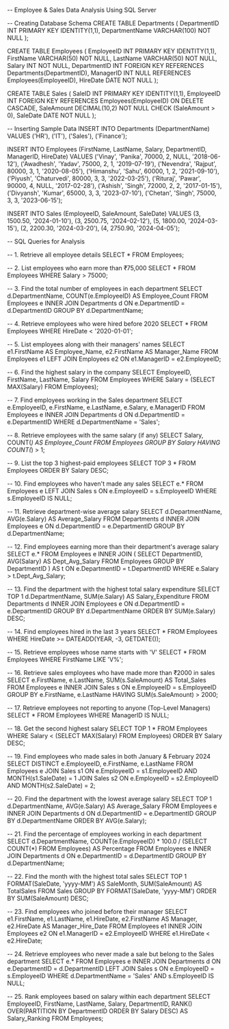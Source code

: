 -- Employee & Sales Data Analysis Using SQL Server

-- Creating Database Schema
CREATE TABLE Departments (
    DepartmentID INT PRIMARY KEY IDENTITY(1,1),
    DepartmentName VARCHAR(100) NOT NULL
);

CREATE TABLE Employees (
    EmployeeID INT PRIMARY KEY IDENTITY(1,1),
    FirstName VARCHAR(50) NOT NULL,
    LastName VARCHAR(50) NOT NULL,
    Salary INT NOT NULL,
    DepartmentID INT FOREIGN KEY REFERENCES Departments(DepartmentID),
    ManagerID INT NULL REFERENCES Employees(EmployeeID),
    HireDate DATE NOT NULL
);

CREATE TABLE Sales (
    SaleID INT PRIMARY KEY IDENTITY(1,1),
    EmployeeID INT FOREIGN KEY REFERENCES Employees(EmployeeID) ON DELETE CASCADE,
    SaleAmount DECIMAL(10,2) NOT NULL CHECK (SaleAmount > 0),
    SaleDate DATE NOT NULL
);

-- Inserting Sample Data
INSERT INTO Departments (DepartmentName) VALUES
('HR'), ('IT'), ('Sales'), ('Finance');

INSERT INTO Employees (FirstName, LastName, Salary, DepartmentID, ManagerID, HireDate) VALUES
('Vinay', 'Panika', 70000, 2, NULL, '2018-06-12'),
('Awadhesh', 'Yadav', 75000, 2, 1, '2019-07-19'),
('Nevendra', 'Rajput', 80000, 3, 1, '2020-08-05'),
('Himanshu', 'Sahu', 60000, 1, 2, '2021-09-10'),
('Piyush', 'Chaturvedi', 80000, 3, 3, '2022-03-25'),
('Rituraj', 'Pawar', 90000, 4, NULL, '2017-02-28'),
('Ashish', 'Singh', 72000, 2, 2, '2017-01-15'),
('Divyansh', 'Kumar', 65000, 3, 3, '2023-07-10'),
('Chetan', 'Singh', 75000, 3, 3, '2023-06-15');

INSERT INTO Sales (EmployeeID, SaleAmount, SaleDate) VALUES
(3, 1500.50, '2024-01-10'),
(3, 2500.75, '2024-02-12'),
(5, 1800.00, '2024-03-15'),
(2, 2200.30, '2024-03-20'),
(4, 2750.90, '2024-04-05');

-- SQL Queries for Analysis

-- 1. Retrieve all employee details
SELECT * FROM Employees;

-- 2. List employees who earn more than ₹75,000
SELECT * FROM Employees WHERE Salary > 75000;

-- 3. Find the total number of employees in each department
SELECT d.DepartmentName, COUNT(e.EmployeeID) AS Employee_Count 
FROM Employees e
INNER JOIN Departments d ON e.DepartmentID = d.DepartmentID
GROUP BY d.DepartmentName;

-- 4. Retrieve employees who were hired before 2020
SELECT * FROM Employees WHERE HireDate < '2020-01-01';

-- 5. List employees along with their managers' names
SELECT e1.FirstName AS Employee_Name, e2.FirstName AS Manager_Name 
FROM Employees e1
LEFT JOIN Employees e2 ON e1.ManagerID = e2.EmployeeID;

-- 6. Find the highest salary in the company
SELECT EmployeeID, FirstName, LastName, Salary 
FROM Employees
WHERE Salary = (SELECT MAX(Salary) FROM Employees);

-- 7. Find employees working in the Sales department
SELECT e.EmployeeID, e.FirstName, e.LastName, e.Salary, e.ManagerID 
FROM Employees e
INNER JOIN Departments d ON d.DepartmentID = e.DepartmentID
WHERE d.DepartmentName = 'Sales';

-- 8. Retrieve employees with the same salary (if any)
SELECT Salary, COUNT(*) AS Employee_Count 
FROM Employees
GROUP BY Salary
HAVING COUNT(*) > 1;

-- 9. List the top 3 highest-paid employees
SELECT TOP 3 * FROM Employees ORDER BY Salary DESC;

-- 10. Find employees who haven't made any sales
SELECT e.* FROM Employees e
LEFT JOIN Sales s ON e.EmployeeID = s.EmployeeID
WHERE s.EmployeeID IS NULL;

-- 11. Retrieve department-wise average salary
SELECT d.DepartmentName, AVG(e.Salary) AS Average_Salary 
FROM Departments d
INNER JOIN Employees e ON d.DepartmentID = e.DepartmentID
GROUP BY d.DepartmentName;

-- 12. Find employees earning more than their department's average salary
SELECT e.* FROM Employees e
INNER JOIN (
    SELECT DepartmentID, AVG(Salary) AS Dept_Avg_Salary FROM Employees
    GROUP BY DepartmentID
) AS t ON e.DepartmentID = t.DepartmentID
WHERE e.Salary > t.Dept_Avg_Salary;

-- 13. Find the department with the highest total salary expenditure
SELECT TOP 1 d.DepartmentName, SUM(e.Salary) AS Salary_Expenditure
FROM Departments d
INNER JOIN Employees e ON d.DepartmentID = e.DepartmentID
GROUP BY d.DepartmentName
ORDER BY SUM(e.Salary) DESC;

-- 14. Find employees hired in the last 3 years
SELECT * FROM Employees 
WHERE HireDate >= DATEADD(YEAR, -3, GETDATE());

-- 15. Retrieve employees whose name starts with 'V'
SELECT * FROM Employees WHERE FirstName LIKE 'V%';

-- 16. Retrieve sales employees who have made more than ₹2000 in sales
SELECT e.FirstName, e.LastName, SUM(s.SaleAmount) AS Total_Sales
FROM Employees e
INNER JOIN Sales s ON e.EmployeeID = s.EmployeeID
GROUP BY e.FirstName, e.LastName
HAVING SUM(s.SaleAmount) > 2000;

-- 17. Retrieve employees not reporting to anyone (Top-Level Managers)
SELECT * FROM Employees WHERE ManagerID IS NULL;

-- 18. Get the second highest salary
SELECT TOP 1 * FROM Employees
WHERE Salary < (SELECT MAX(Salary) FROM Employees)
ORDER BY Salary DESC;

-- 19. Find employees who made sales in both January & February 2024
SELECT DISTINCT e.EmployeeID, e.FirstName, e.LastName 
FROM Employees e
JOIN Sales s1 ON e.EmployeeID = s1.EmployeeID AND MONTH(s1.SaleDate) = 1
JOIN Sales s2 ON e.EmployeeID = s2.EmployeeID AND MONTH(s2.SaleDate) = 2;

-- 20. Find the department with the lowest average salary
SELECT TOP 1 d.DepartmentName, AVG(e.Salary) AS Average_Salary 
FROM Employees e
INNER JOIN Departments d ON d.DepartmentID = e.DepartmentID
GROUP BY d.DepartmentName
ORDER BY AVG(e.Salary);

-- 21. Find the percentage of employees working in each department
SELECT d.DepartmentName,
COUNT(e.EmployeeID) * 100.0 / (SELECT COUNT(*) FROM Employees) AS Percentage
FROM Employees e
INNER JOIN Departments d ON e.DepartmentID = d.DepartmentID
GROUP BY d.DepartmentName;

-- 22. Find the month with the highest total sales
SELECT TOP 1 FORMAT(SaleDate, 'yyyy-MM') AS SaleMonth, SUM(SaleAmount) AS TotalSales
FROM Sales
GROUP BY FORMAT(SaleDate, 'yyyy-MM')
ORDER BY SUM(SaleAmount) DESC;

-- 23. Find employees who joined before their manager
SELECT e1.FirstName, e1.LastName, e1.HireDate, e2.FirstName AS Manager, e2.HireDate AS Manager_Hire_Date
FROM Employees e1
INNER JOIN Employees e2 ON e1.ManagerID = e2.EmployeeID
WHERE e1.HireDate < e2.HireDate;

-- 24. Retrieve employees who never made a sale but belong to the Sales department
SELECT e.* FROM Employees e
INNER JOIN Departments d ON e.DepartmentID = d.DepartmentID
LEFT JOIN Sales s ON e.EmployeeID = s.EmployeeID
WHERE d.DepartmentName = 'Sales' AND s.EmployeeID IS NULL;

-- 25. Rank employees based on salary within each department
SELECT EmployeeID, FirstName, LastName, Salary, DepartmentID,
RANK() OVER(PARTITION BY DepartmentID ORDER BY Salary DESC) AS Salary_Ranking
FROM Employees;
